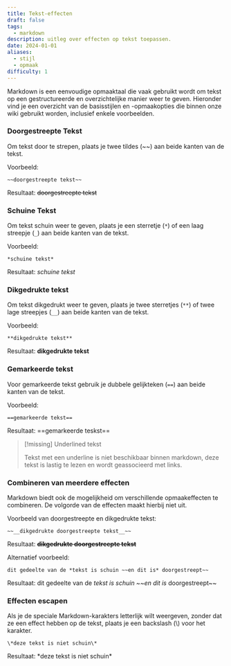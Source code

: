 ```yaml
---
title: Tekst-effecten
draft: false
tags:
  - markdown
description: uitleg over effecten op tekst toepassen.
date: 2024-01-01
aliases:
  - stijl
  - opmaak
difficulty: 1
---
```

Markdown is een eenvoudige opmaaktaal die vaak gebruikt wordt om tekst op een gestructureerde en overzichtelijke manier weer te geven. Hieronder vind je een overzicht van de basisstijlen en -opmaakopties die binnen onze wiki gebruikt worden, inclusief enkele voorbeelden.

### Doorgestreepte Tekst
Om tekst door te strepen, plaats je twee tildes (~~) aan beide kanten van de tekst.

Voorbeeld:
```
~~doorgestreepte tekst~~
```

Resultaat: ~~doorgestreepte tekst~~

### Schuine Tekst

Om tekst schuin weer te geven, plaats je een sterretje (`*`) of een laag streepje (`_`) aan beide kanten van de tekst.

Voorbeeld:
```
*schuine tekst*
```

Resultaat: *schuine tekst*

### Dikgedrukte tekst

Om tekst dikgedrukt weer te geven, plaats je twee sterretjes (`**`) of twee lage streepjes (`__`) aan beide kanten van de tekst.

Voorbeeld:
```
**dikgedrukte tekst**
```

Resultaat: **dikgedrukte tekst**

### Gemarkeerde tekst
Voor gemarkeerde tekst gebruik je dubbele gelijkteken (`==`) aan beide kanten van de tekst.

Voorbeeld:
```
==gemarkeerde tekst==
```

Resultaat: ==gemarkeerde teskst==

> [!missing] Underlined tekst
> 
> Tekst met een underline is niet beschikbaar binnen markdown, deze tekst is lastig te lezen en wordt geassocieerd met links.

### Combineren van meerdere effecten

Markdown biedt ook de mogelijkheid om verschillende opmaakeffecten te combineren. De volgorde van de effecten maakt hierbij niet uit.

Voorbeeld van doorgestreepte en dikgedrukte tekst:

```
~~__dikgedrukte doorgestreepte tekst__~~
```

Resultaat: ~~__dikgedrukte doorgestreepte tekst__~~

Alternatief voorbeeld:

```
dit gedeelte van de *tekst is schuin ~~en dit is* doorgestreept~~
```

Resultaat: dit gedeelte van de *tekst is schuin ~~en dit is* doorgestreept~~

### Effecten escapen

Als je de speciale Markdown-karakters letterlijk wilt weergeven, zonder dat ze een effect hebben op de tekst, plaats je een backslash (\\) voor het karakter.

```
\*deze tekst is niet schuin\*
```

Resultaat: \*deze tekst is niet schuin\*
